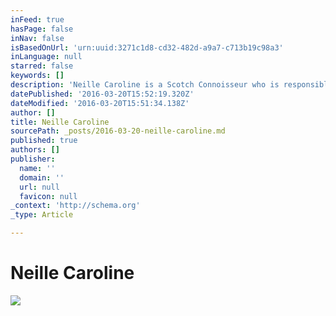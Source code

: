 ```yaml
---
inFeed: true
hasPage: false
inNav: false
isBasedOnUrl: 'urn:uuid:3271c1d8-cd32-482d-a9a7-c713b19c98a3'
inLanguage: null
starred: false
keywords: []
description: 'Neille Caroline is a Scotch Connoisseur who is responsible for creating the look and feel of Scotch Culture synonymous with leisurely, timeless elegance. Scotch Culture is comprised of whisky, fashion, interior design/decor, and jet set experiences. Social media: Instagram, Facebook fan page, Twitter, Tumblr, and Pinterest @neillecaroline'
datePublished: '2016-03-20T15:52:19.320Z'
dateModified: '2016-03-20T15:51:34.138Z'
author: []
title: Neille Caroline
sourcePath: _posts/2016-03-20-neille-caroline.md
published: true
authors: []
publisher:
  name: ''
  domain: ''
  url: null
  favicon: null
_context: 'http://schema.org'
_type: Article

---
```

# Neille Caroline
![](https://the-grid-user-content.s3-us-west-2.amazonaws.com/d6c6bf24-f537-491e-9b93-33995b66112f.jpg)